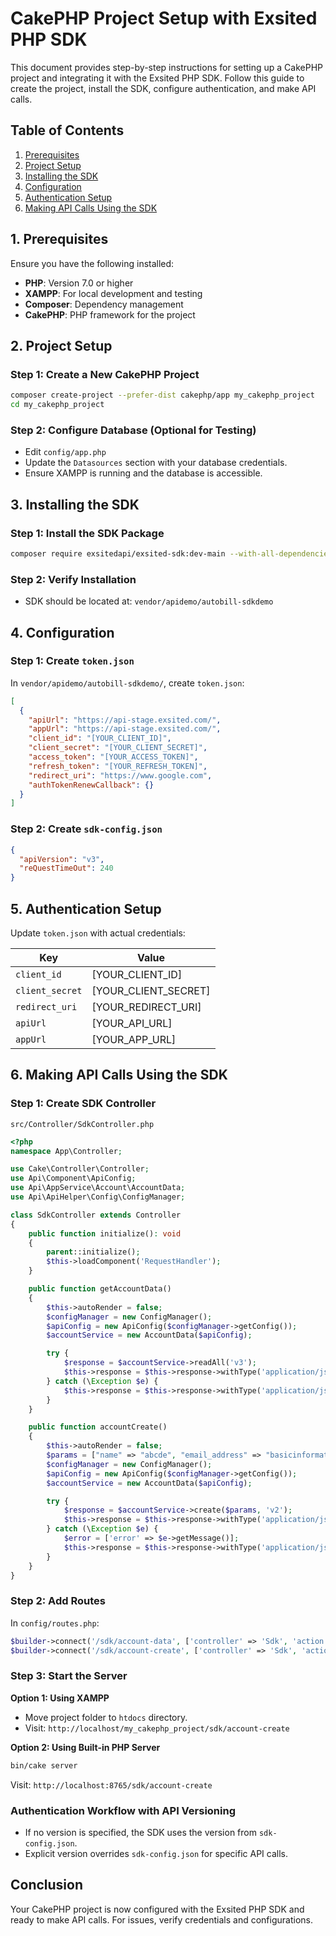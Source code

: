 # CakePHP Project Setup with Exsited PHP SDK

This document provides step-by-step instructions for setting up a CakePHP project and integrating it with the Exsited PHP SDK. Follow this guide to create the project, install the SDK, configure authentication, and make API calls.

## Table of Contents
1. [Prerequisites](#1-prerequisites)
2. [Project Setup](#2-project-setup)
3. [Installing the SDK](#3-installing-the-sdk)
4. [Configuration](#4-configuration)
5. [Authentication Setup](#5-authentication-setup)
6. [Making API Calls Using the SDK](#6-making-api-calls-using-the-sdk)

## 1. Prerequisites
Ensure you have the following installed:
- **PHP**: Version 7.0 or higher
- **XAMPP**: For local development and testing
- **Composer**: Dependency management
- **CakePHP**: PHP framework for the project

## 2. Project Setup

### Step 1: Create a New CakePHP Project
```bash
composer create-project --prefer-dist cakephp/app my_cakephp_project
cd my_cakephp_project
```

### Step 2: Configure Database (Optional for Testing)
- Edit `config/app.php`
- Update the `Datasources` section with your database credentials.
- Ensure XAMPP is running and the database is accessible.

## 3. Installing the SDK

### Step 1: Install the SDK Package
```bash
composer require exsitedapi/exsited-sdk:dev-main --with-all-dependencies
```

### Step 2: Verify Installation
- SDK should be located at: `vendor/apidemo/autobill-sdkdemo`

## 4. Configuration

### Step 1: Create `token.json`
In `vendor/apidemo/autobill-sdkdemo/`, create `token.json`:
```json
[
  {
    "apiUrl": "https://api-stage.exsited.com/",
    "appUrl": "https://api-stage.exsited.com/",
    "client_id": "[YOUR_CLIENT_ID]",
    "client_secret": "[YOUR_CLIENT_SECRET]",
    "access_token": "[YOUR_ACCESS_TOKEN]",
    "refresh_token": "[YOUR_REFRESH_TOKEN]",
    "redirect_uri": "https://www.google.com",
    "authTokenRenewCallback": {}
  }
]
```

### Step 2: Create `sdk-config.json`
```json
{
  "apiVersion": "v3",
  "reQuestTimeOut": 240
}
```

## 5. Authentication Setup

Update `token.json` with actual credentials:

| Key            | Value               |
|----------------|---------------------|
| `client_id`    | [YOUR_CLIENT_ID]    |
| `client_secret`| [YOUR_CLIENT_SECRET]|
| `redirect_uri` | [YOUR_REDIRECT_URI] |
| `apiUrl`       | [YOUR_API_URL]      |
| `appUrl`       | [YOUR_APP_URL]      |

## 6. Making API Calls Using the SDK

### Step 1: Create SDK Controller

`src/Controller/SdkController.php`
```php
<?php
namespace App\Controller;

use Cake\Controller\Controller;
use Api\Component\ApiConfig;
use Api\AppService\Account\AccountData;
use Api\ApiHelper\Config\ConfigManager;

class SdkController extends Controller
{
    public function initialize(): void
    {
        parent::initialize();
        $this->loadComponent('RequestHandler');
    }

    public function getAccountData()
    {
        $this->autoRender = false;
        $configManager = new ConfigManager();
        $apiConfig = new ApiConfig($configManager->getConfig());
        $accountService = new AccountData($apiConfig);

        try {
            $response = $accountService->readAll('v3');
            $this->response = $this->response->withType('application/json')->withStringBody(json_encode(['response' => $response]));
        } catch (\Exception $e) {
            $this->response = $this->response->withType('application/json')->withStringBody(json_encode(['error' => $e->getMessage()]));
        }
    }

    public function accountCreate()
    {
        $this->autoRender = false;
        $params = ["name" => "abcde", "email_address" => "basicinformationsami123@gmail.com"];
        $configManager = new ConfigManager();
        $apiConfig = new ApiConfig($configManager->getConfig());
        $accountService = new AccountData($apiConfig);

        try {
            $response = $accountService->create($params, 'v2');
            $this->response = $this->response->withType('application/json')->withStringBody(json_encode($response, JSON_PRETTY_PRINT));
        } catch (\Exception $e) {
            $error = ['error' => $e->getMessage()];
            $this->response = $this->response->withType('application/json')->withStringBody(json_encode($error, JSON_PRETTY_PRINT));
        }
    }
}
```

### Step 2: Add Routes
In `config/routes.php`:
```php
$builder->connect('/sdk/account-data', ['controller' => 'Sdk', 'action' => 'getAccountData']);
$builder->connect('/sdk/account-create', ['controller' => 'Sdk', 'action' => 'accountCreate']);
```

### Step 3: Start the Server

**Option 1: Using XAMPP**
- Move project folder to `htdocs` directory.
- Visit: `http://localhost/my_cakephp_project/sdk/account-create`

**Option 2: Using Built-in PHP Server**
```bash
bin/cake server
```
Visit: `http://localhost:8765/sdk/account-create`

### Authentication Workflow with API Versioning
- If no version is specified, the SDK uses the version from `sdk-config.json`.
- Explicit version overrides `sdk-config.json` for specific API calls.

## Conclusion

Your CakePHP project is now configured with the Exsited PHP SDK and ready to make API calls. For issues, verify credentials and configurations.

